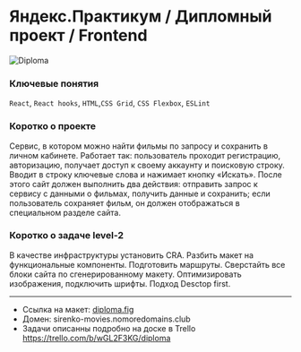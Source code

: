 # Яндекс.Практикум / Дипломный проект / Frontend
![Diploma](https://pictures.s3.yandex.net/resources/Untitled_1610274072.png)

### Ключевые понятия

`React`, `React hooks`, `HTML`,`CSS Grid`, `CSS Flexbox`, `ESLint`

### Коротко о проекте
Сервис, в котором можно найти фильмы по запросу и сохранить в личном кабинете. 
Работает так: пользователь проходит регистрацию, авторизацию, получает доступ к своему аккаунту и поисковую строку. 
Вводит в строку ключевые слова и нажимает кнопку «Искать». 
После этого сайт должен выполнить два действия:
отправить запрос к сервису с данными о фильмах, получить данные и сохранить;
если пользователь сохраняет фильм, он должен отображаться в специальном разделе сайта.

### Коротко о задаче level-2
В качестве инфраструктуры установить CRA. Разбить макет на функциональные компоненты. 
Подготовить маршруты. Сверстайть все блоки сайта по сгенерированному макету. Оптимизировать изображения, подключить шрифты.
Подход Desctop first.

***
- Ссылка на макет: [diploma.fig](https://drive.google.com/file/d/1R9TrO8cixsG6L9pI_zTrNcT8DdqXVRjm/view?usp=sharing)
- Домен: sirenko-movies.nomoredomains.club
- Задачи описанны подробно на доске в Trello https://trello.com/b/wGL2F3KG/diploma
